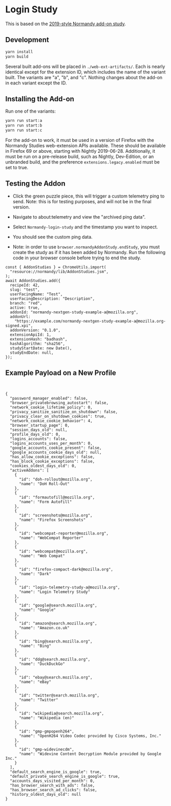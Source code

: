 # Login Study

This is based on the [2019-style Normandy add-on study](https://github.com/mozilla/normandy-nextgen-study-example).

## Development

```bash
yarn install
yarn build
```

Several built add-ons will be placed in `./web-ext-artifacts/`. Each is
nearly identical except for the extension ID, which includes the name of the
variant built. The variants are "a", "b", and "c". Nothing changes about the
add-on in each variant except the ID.

## Installing the Add-on

Run one of the variants:

```bash
yarn run start:a
yarn run start:b
yarn run start:c
```

For the add-on to work, it must be used in a version of Firefox with the
Normandy Studies web-extension APIs available. These should be available in
Firefox 69 or above, starting with Nightly 2019-06-28. Additionally, it must
be run on a pre-release build, such as Nightly, Dev-Edition, or an unbranded
build, and the preference `extensions.legacy.enabled` must be set to true.

## Testing the Addon
- Click the green puzzle piece, this will trigger a custom telemetry ping to send. Note: this is for testing purposes, and will not be in the final version.
- Navigate to about:telemetry and view the "archived ping data".
- Select `Normandy-login-study` and the timestamp you want to inspect.
- You should see the custom ping data. 

- Note: in order to use `browser.normandyAddonStudy.endStudy`, you must create the study as if it has been added by Normandy. Run the following code in your browser console before trying to end the study.
```
const { AddonStudies } = ChromeUtils.import(
  "resource://normandy/lib/AddonStudies.jsm",
);
await AddonStudies.add({
  recipeId: 42,
  slug: "test",
  userFacingName: "Test",
  userFacingDescription: "Description",
  branch: "red",
  active: true,
  addonId: "normandy-nextgen-study-example-a@mozilla.org",
  addonUrl:
    "https://example.com/normandy-nextgen-study-example-a@mozilla.org-signed.xpi",
  addonVersion: "0.1.0",
  extensionApiId: 1,
  extensionHash: "badhash",
  hashAlgorithm: "sha256",
  studyStartDate: new Date(),
  studyEndDate: null,
});
```

## Example Payload on a New Profile
```


{
  "password_manager_enabled": false,
  "browser_privatebrowsing_autostart": false,
  "network_cookie_lifetime_policy": 0,
  "privacy_sanitize_sanitize_on_shutdown": false,
  "privacy_clear_on_shutdown_cookies": true,
  "network_cookie_cookie_behavior": 4,
  "browser_startup_page": 0,
  "session_days_old": null,
  "profile_days_old": 0,
  "logins_accounts": false,
  "logins_accounts_uses_per_month": 0,
  "google_accounts_cookie_present": false,
  "google_accounts_cookie_days_old": null,
  "has_allow_cookie_exceptions": false,
  "has_block_cookie_exceptions": false,
  "cookies_oldest_days_old": 0,
  "activeAddons": [
    {
      "id": "doh-rollout@mozilla.org",
      "name": "DoH Roll-Out"
    },
    {
      "id": "formautofill@mozilla.org",
      "name": "Form Autofill"
    },
    {
      "id": "screenshots@mozilla.org",
      "name": "Firefox Screenshots"
    },
    {
      "id": "webcompat-reporter@mozilla.org",
      "name": "WebCompat Reporter"
    },
    {
      "id": "webcompat@mozilla.org",
      "name": "Web Compat"
    },
    {
      "id": "firefox-compact-dark@mozilla.org",
      "name": "Dark"
    },
    {
      "id": "login-telemetry-study-a@mozilla.org",
      "name": "Login Telemetry Study"
    },
    {
      "id": "google@search.mozilla.org",
      "name": "Google"
    },
    {
      "id": "amazon@search.mozilla.org",
      "name": "Amazon.co.uk"
    },
    {
      "id": "bing@search.mozilla.org",
      "name": "Bing"
    },
    {
      "id": "ddg@search.mozilla.org",
      "name": "DuckDuckGo"
    },
    {
      "id": "ebay@search.mozilla.org",
      "name": "eBay"
    },
    {
      "id": "twitter@search.mozilla.org",
      "name": "Twitter"
    },
    {
      "id": "wikipedia@search.mozilla.org",
      "name": "Wikipedia (en)"
    },
    {
      "id": "gmp-gmpopenh264",
      "name": "OpenH264 Video Codec provided by Cisco Systems, Inc."
    },
    {
      "id": "gmp-widevinecdm",
      "name": "Widevine Content Decryption Module provided by Google Inc."
    }
  ],
  "default_search_engine_is_google": true,
  "default_private_search_engine_is_google": true,
  "accounts_days_visited_per_month": 0,
  "has_browser_search_with_ads": false,
  "has_browser_search_ad_clicks": false,
  "history_oldest_days_old": null
}
```
